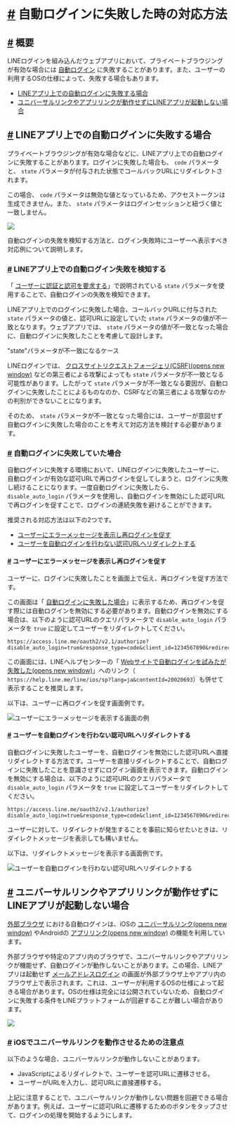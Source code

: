 # [\#](https://developers.line.biz/ja/docs/line-login/how-to-handle-auto-login-failure/#page-title) 自動ログインに失敗した時の対応方法

## [\#](https://developers.line.biz/ja/docs/line-login/how-to-handle-auto-login-failure/#overview) 概要

LINEログインを組み込んだウェブアプリにおいて、プライベートブラウジングが有効な場合には [自動ログイン](https://developers.line.biz/ja/docs/line-login/integrate-line-login/#line-auto-login) に失敗することがあります。また、ユーザーの利用するOSの仕様によって、失敗する場合もあります。

- [LINEアプリ上での自動ログインに失敗する場合](https://developers.line.biz/ja/docs/line-login/how-to-handle-auto-login-failure/#case-auto-login-on-line-app-fails)
- [ユニバーサルリンクやアプリリンクが動作せずにLINEアプリが起動しない場合](https://developers.line.biz/ja/docs/line-login/how-to-handle-auto-login-failure/#case-line-app-will-not-launch)

## [\#](https://developers.line.biz/ja/docs/line-login/how-to-handle-auto-login-failure/#case-auto-login-on-line-app-fails) LINEアプリ上での自動ログインに失敗する場合

プライベートブラウジングが有効な場合などに、LINEアプリ上での自動ログインに失敗することがあります。ログインに失敗した場合も、 `code` パラメータと、 `state` パラメータが付与された状態でコールバックURLにリダイレクトされます。

この場合、 `code` パラメータは無効な値となっているため、アクセストークンは生成できません。また、 `state` パラメータはログインセッションと紐づく値と一致しません。

![](https://developers.line.biz/assets/img/auto-login-failure-case-1-ja.4be074a7.png)

自動ログインの失敗を検知する方法と、ログイン失敗時にユーザーへ表示すべき対応例について説明します。

### [\#](https://developers.line.biz/ja/docs/line-login/how-to-handle-auto-login-failure/#how-to-verify) LINEアプリ上での自動ログイン失敗を検知する

「 [ユーザーに認証と認可を要求する](https://developers.line.biz/ja/docs/line-login/integrate-line-login/#making-an-authorization-request)」で説明されている `state` パラメータを使用することで、自動ログインの失敗を検知できます。

LINEアプリ上でのログインに失敗した場合、コールバックURLに付与された `state` パラメータの値と、認可URLに設定していた `state` パラメータの値が不一致となります。ウェブアプリでは、 `state` パラメータの値が不一致となった場合に、自動ログインに失敗したことを考慮して設計します。

"state"パラメータが不一致になるケース

LINEログインでは、 [クロスサイトリクエストフォージェリ(CSRF)(opens new window)](https://datatracker.ietf.org/doc/html/rfc6749#section-10.12) などの第三者による攻撃によっても `state` パラメータが不一致となる可能性があります。したがって `state` パラメータが不一致となる要因が、自動ログインに失敗したことによるものなのか、CSRFなどの第三者による攻撃なのかの判別ができないことになります。

そのため、 `state` パラメータが不一致となった場合には、ユーザーが意図せず自動ログインに失敗した場合のことを考えて対応方法を検討する必要があります。

### [\#](https://developers.line.biz/ja/docs/line-login/how-to-handle-auto-login-failure/#when-automatic-login-fails) 自動ログインに失敗していた場合

自動ログインに失敗する環境において、LINEログインに失敗したユーザーに、自動ログインが有効な認可URLで再ログインを促してしまうと、ログインに失敗し続けることになります。一度自動ログインに失敗したら、 `disable_auto_login` パラメータを使用し、自動ログインを無効にした認可URLで再ログインを促すことで、ログインの連続失敗を避けることができます。

推奨される対応方法は以下の2つです。

- [ユーザーにエラーメッセージを表示し再ログインを促す](https://developers.line.biz/ja/docs/line-login/how-to-handle-auto-login-failure/#recommended-to-log-in-again)
- [ユーザーを自動ログインを行わない認可URLへリダイレクトする](https://developers.line.biz/ja/docs/line-login/how-to-handle-auto-login-failure/#redirect-to-authorization-url)

#### [\#](https://developers.line.biz/ja/docs/line-login/how-to-handle-auto-login-failure/#recommended-to-log-in-again) ユーザーにエラーメッセージを表示し再ログインを促す

ユーザーに、ログインに失敗したことを画面上で伝え、再ログインを促す方法です。

この画面は「 [自動ログインに失敗した場合](https://developers.line.biz/ja/docs/line-login/how-to-handle-auto-login-failure/#when-automatic-login-fails)」に表示するため、再ログインを促す際には自動ログインを無効にする必要があります。自動ログインを無効にする場合は、以下のように認可URLのクエリパラメータで `disable_auto_login` パラメータを `true` に設定してユーザーをリダイレクトしてください。

```
https://access.line.me/oauth2/v2.1/authorize?disable_auto_login=true&response_type=code&client_id=1234567890&redirect_uri=https%3A%2F%2Fexample.com%2Fauth%3Fkey%3Dvalue&state=12345abcde&scope=profile%20openid&nonce=09876xyz

```

この画面には、LINEヘルプセンターの「 [Webサイトで自動ログインを試みたが失敗した(opens new window)](https://help.line.me/line/ios/sp?lang=ja&contentId=20020693)」へのリンク（ `https://help.line.me/line/ios/sp?lang=ja&contentId=20020693`）も併せて表示することを推奨します。

以下は、ユーザーに再ログインを促す画面例です。

![ユーザーにエラーメッセージを表示する画面の例](https://developers.line.biz/assets/img/auto-login-failure-message-ja.d52719f0.png)

#### [\#](https://developers.line.biz/ja/docs/line-login/how-to-handle-auto-login-failure/#redirect-to-authorization-url) ユーザーを自動ログインを行わない認可URLへリダイレクトする

自動ログインに失敗したユーザーを、自動ログインを無効にした認可URLへ直接リダイレクトする方法です。ユーザーを直接リダイレクトすることで、自動ログインに失敗したことを意識させずにログイン画面を表示できます。自動ログインを無効にする場合は、以下のように認可URLのクエリパラメータで `disable_auto_login` パラメータを `true` に設定してユーザーをリダイレクトしてください。

```
https://access.line.me/oauth2/v2.1/authorize?disable_auto_login=true&response_type=code&client_id=1234567890&redirect_uri=https%3A%2F%2Fexample.com%2Fauth%3Fkey%3Dvalue&state=12345abcde&scope=profile%20openid&nonce=09876xyz

```

ユーザーに対して、リダイレクトが発生することを事前に知らせたいときは、リダイレクトメッセージを表示しても構いません。

以下は、リダイレクトメッセージを表示する画面例です。

![ユーザーを自動ログインを行わない認可URLへリダイレクトする](Base64-Image-Removed)

## [\#](https://developers.line.biz/ja/docs/line-login/how-to-handle-auto-login-failure/#case-line-app-will-not-launch) ユニバーサルリンクやアプリリンクが動作せずにLINEアプリが起動しない場合

[外部ブラウザ](https://developers.line.biz/ja/glossary/#external-browser) における自動ログインは、iOSの [ユニバーサルリンク(opens new window)](https://developer.apple.com/documentation/xcode/allowing-apps-and-websites-to-link-to-your-content/) やAndroidの [アプリリンク(opens new window)](https://developer.android.com/training/app-links) の機能を利用しています。

外部ブラウザや特定のアプリ内のブラウザで、ユニバーサルリンクやアプリリンクが機能せず、自動ログインが動作しないことがあります。この場合、LINEアプリは起動せず [メールアドレスログイン](https://developers.line.biz/ja/docs/line-login/integrate-line-login/#mail-or-qrcode-login) の画面が外部ブラウザ上やアプリ内のブラウザ上で表示されます。これは、ユーザーが利用するOSの仕様によって起きる場合があります。OSの仕様は完全には公開されていないため、自動ログインに失敗する条件をLINEプラットフォームが回避することが難しい場合があります。

![](https://developers.line.biz/assets/img/auto-login-failure-case-2-ja.24597e38.png)

### [\#](https://developers.line.biz/ja/docs/line-login/how-to-handle-auto-login-failure/#notes-on-universal-link) iOSでユニバーサルリンクを動作させるための注意点

以下のような場合、ユニバーサルリンクが動作しないことがあります。

- JavaScriptによるリダイレクトで、ユーザーを認可URLに遷移させる。
- ユーザーがURLを入力し、認可URLに直接遷移する。

上記に注意することで、ユニバーサルリンクが動作しない問題を回避できる場合があります。例えば、ユーザーに認可URLに遷移するためのボタンをタップさせて、ログインの処理を開始するようにします。
